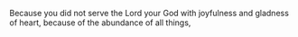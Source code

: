 Because you did not serve the Lord your God with joyfulness and gladness of heart, because of the abundance of all things,
